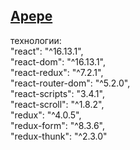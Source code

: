 ## <a href="https://apepe.surge.sh">Apepe</a>

технологии: </br>
  "react": "^16.13.1",</br>
  "react-dom": "^16.13.1",</br>
   "react-redux": "^7.2.1",</br>
   "react-router-dom": "^5.2.0",</br>
   "react-scripts": "3.4.1",</br>
   "react-scroll": "^1.8.2",</br>
   "redux": "^4.0.5",</br>
   "redux-form": "^8.3.6",</br>
   "redux-thunk": "^2.3.0"

